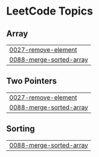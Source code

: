 <!---LeetCode Topics Start-->
# LeetCode Topics
## Array
|  |
| ------- |
| [0027-remove-element](https://github.com/naveenkm21/LeetCode_DSA/tree/master/0027-remove-element) |
| [0088-merge-sorted-array](https://github.com/naveenkm21/LeetCode_DSA/tree/master/0088-merge-sorted-array) |
## Two Pointers
|  |
| ------- |
| [0027-remove-element](https://github.com/naveenkm21/LeetCode_DSA/tree/master/0027-remove-element) |
| [0088-merge-sorted-array](https://github.com/naveenkm21/LeetCode_DSA/tree/master/0088-merge-sorted-array) |
## Sorting
|  |
| ------- |
| [0088-merge-sorted-array](https://github.com/naveenkm21/LeetCode_DSA/tree/master/0088-merge-sorted-array) |
<!---LeetCode Topics End-->
